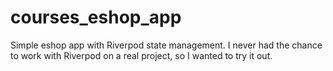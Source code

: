 # courses_eshop_app

Simple eshop app with Riverpod state management. 
I never had the chance to work with Riverpod on a real project, so I wanted to try it out.
